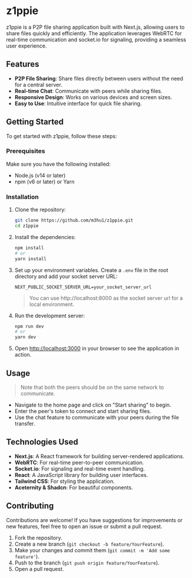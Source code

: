 # z1ppie

z1ppie is a P2P file sharing application built with Next.js, allowing users to share files quickly and efficiently. The application leverages WebRTC for real-time communication and socket.io for signaling, providing a seamless user experience.

## Features

- **P2P File Sharing**: Share files directly between users without the need for a central server.
- **Real-time Chat**: Communicate with peers while sharing files.
- **Responsive Design**: Works on various devices and screen sizes.
- **Easy to Use**: Intuitive interface for quick file sharing.

## Getting Started

To get started with z1ppie, follow these steps:

### Prerequisites

Make sure you have the following installed:

- Node.js (v14 or later)
- npm (v6 or later) or Yarn

### Installation

1. Clone the repository:

   ```bash
   git clone https://github.com/m3hu1/z1ppie.git
   cd z1ppie
   ```

2. Install the dependencies:

   ```bash
   npm install
   # or
   yarn install
   ```

3. Set up your environment variables. Create a `.env` file in the root directory and add your socket server URL:

   ```
   NEXT_PUBLIC_SOCKET_SERVER_URL=your_socket_server_url
   ```
   > You can use http://localhost:8000 as the socket server url for a local environment.

4. Run the development server:

   ```bash
   npm run dev
   # or
   yarn dev
   ```

5. Open [http://localhost:3000](http://localhost:3000) in your browser to see the application in action.

## Usage
  > Note that both the peers should be on the same network to communicate.
- Navigate to the home page and click on "Start sharing" to begin.
- Enter the peer's token to connect and start sharing files.
- Use the chat feature to communicate with your peers during the file transfer.

## Technologies Used

- **Next.js**: A React framework for building server-rendered applications.
- **WebRTC**: For real-time peer-to-peer communication.
- **Socket.io**: For signaling and real-time event handling.
- **React**: A JavaScript library for building user interfaces.
- **Tailwind CSS**: For styling the application.
- **Aceternity & Shadcn**: For beautiful components.

## Contributing

Contributions are welcome! If you have suggestions for improvements or new features, feel free to open an issue or submit a pull request.

1. Fork the repository.
2. Create a new branch (`git checkout -b feature/YourFeature`).
3. Make your changes and commit them (`git commit -m 'Add some feature'`).
4. Push to the branch (`git push origin feature/YourFeature`).
5. Open a pull request.

